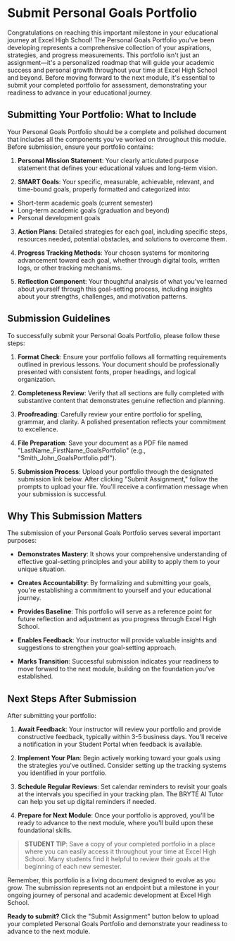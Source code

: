 # Submit Personal Goals Portfolio

Congratulations on reaching this important milestone in your educational journey at Excel High School! The Personal Goals Portfolio you've been developing represents a comprehensive collection of your aspirations, strategies, and progress measurements. This portfolio isn't just an assignment—it's a personalized roadmap that will guide your academic success and personal growth throughout your time at Excel High School and beyond. Before moving forward to the next module, it's essential to submit your completed portfolio for assessment, demonstrating your readiness to advance in your educational journey.

## Submitting Your Portfolio: What to Include

Your Personal Goals Portfolio should be a complete and polished document that includes all the components you've worked on throughout this module. Before submission, ensure your portfolio contains:

1. **Personal Mission Statement**: Your clearly articulated purpose statement that defines your educational values and long-term vision.

2. **SMART Goals**: Your specific, measurable, achievable, relevant, and time-bound goals, properly formatted and categorized into:

- Short-term academic goals (current semester)
- Long-term academic goals (graduation and beyond)
- Personal development goals

3. **Action Plans**: Detailed strategies for each goal, including specific steps, resources needed, potential obstacles, and solutions to overcome them.

4. **Progress Tracking Methods**: Your chosen systems for monitoring advancement toward each goal, whether through digital tools, written logs, or other tracking mechanisms.

5. **Reflection Component**: Your thoughtful analysis of what you've learned about yourself through this goal-setting process, including insights about your strengths, challenges, and motivation patterns.

## Submission Guidelines

To successfully submit your Personal Goals Portfolio, please follow these steps:

1. **Format Check**: Ensure your portfolio follows all formatting requirements outlined in previous lessons. Your document should be professionally presented with consistent fonts, proper headings, and logical organization.

2. **Completeness Review**: Verify that all sections are fully completed with substantive content that demonstrates genuine reflection and planning.

3. **Proofreading**: Carefully review your entire portfolio for spelling, grammar, and clarity. A polished presentation reflects your commitment to excellence.

4. **File Preparation**: Save your document as a PDF file named "LastName_FirstName_GoalsPortfolio" (e.g., "Smith_John_GoalsPortfolio.pdf").

5. **Submission Process**: Upload your portfolio through the designated submission link below. After clicking "Submit Assignment," follow the prompts to upload your file. You'll receive a confirmation message when your submission is successful.

## Why This Submission Matters

The submission of your Personal Goals Portfolio serves several important purposes:

- **Demonstrates Mastery**: It shows your comprehensive understanding of effective goal-setting principles and your ability to apply them to your unique situation.

- **Creates Accountability**: By formalizing and submitting your goals, you're establishing a commitment to yourself and your educational journey.

- **Provides Baseline**: This portfolio will serve as a reference point for future reflection and adjustment as you progress through Excel High School.

- **Enables Feedback**: Your instructor will provide valuable insights and suggestions to strengthen your goal-setting approach.

- **Marks Transition**: Successful submission indicates your readiness to move forward to the next module, building on the foundation you've established.

## Next Steps After Submission

After submitting your portfolio:

1. **Await Feedback**: Your instructor will review your portfolio and provide constructive feedback, typically within 3-5 business days. You'll receive a notification in your Student Portal when feedback is available.

2. **Implement Your Plan**: Begin actively working toward your goals using the strategies you've outlined. Consider setting up the tracking systems you identified in your portfolio.

3. **Schedule Regular Reviews**: Set calendar reminders to revisit your goals at the intervals you specified in your tracking plan. The BRYTE AI Tutor can help you set up digital reminders if needed.

4. **Prepare for Next Module**: Once your portfolio is approved, you'll be ready to advance to the next module, where you'll build upon these foundational skills.

> **STUDENT TIP**: Save a copy of your completed portfolio in a place where you can easily access it throughout your time at Excel High School. Many students find it helpful to review their goals at the beginning of each new semester.

Remember, this portfolio is a living document designed to evolve as you grow. The submission represents not an endpoint but a milestone in your ongoing journey of personal and academic development at Excel High School.

**Ready to submit?** Click the "Submit Assignment" button below to upload your completed Personal Goals Portfolio and demonstrate your readiness to advance to the next module.
